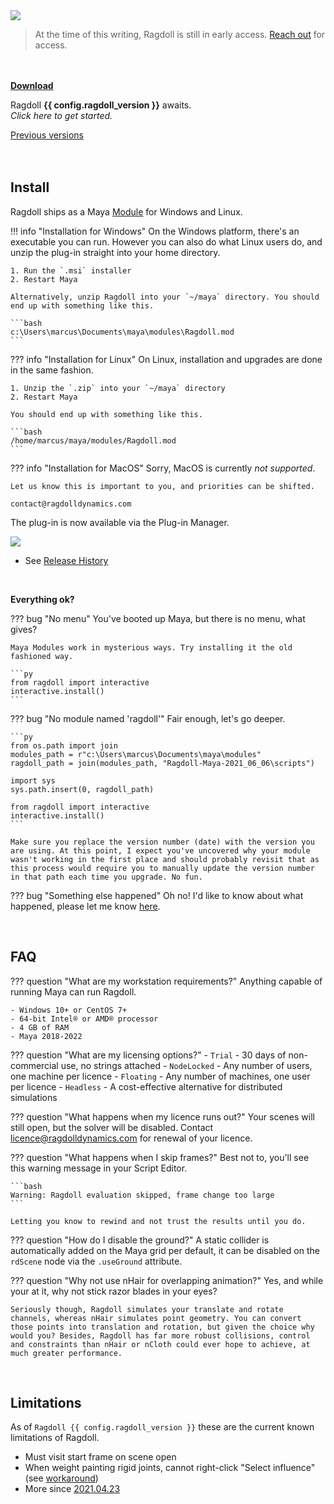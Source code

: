 <div class="hero-container">
    <img class="hero-image" src=/car14.png>
</div>

> At the time of this writing, Ragdoll is still in early access. [Reach out](https://ragdolldynamics.com/contact) for access.

<br>
<br>

<div class="vboxlayout align-center justify-center">
    <div class="hboxlayout align-center">
        <a href="https://files.ragdolldynamics.com" class="button red"><b>Download</b></a>
        <p>Ragdoll <b>{{ config.ragdoll_version }}</b> awaits.<br>
        <i>Click here to get started.</i></p>
    </div>
    <a class="padding-top" href="https://files.ragdolldynamics.com/files/distribution">Previous versions</a>
</div>

<br>
<br>

## Install

Ragdoll ships as a Maya [Module](https://around-the-corner.typepad.com/adn/2012/07/distributing-files-on-maya-maya-modules.html) for Windows and Linux.

!!! info "Installation for Windows"
    On the Windows platform, there's an executable you can run. However you can also do what Linux users do, and unzip the plug-in straight into your home directory.

    1. Run the `.msi` installer
    2. Restart Maya

    Alternatively, unzip Ragdoll into your `~/maya` directory. You should end up with something like this.

    ```bash
    c:\Users\marcus\Documents\maya\modules\Ragdoll.mod
    ```

??? info "Installation for Linux"
    On Linux, installation and upgrades are done in the same fashion.

    1. Unzip the `.zip` into your `~/maya` directory
    2. Restart Maya

    You should end up with something like this.

    ```bash
    /home/marcus/maya/modules/Ragdoll.mod
    ```

??? info "Installation for MacOS"
    Sorry, MacOS is currently *not supported*.

    Let us know this is important to you, and priorities can be shifted.

    contact@ragdolldynamics.com

The plug-in is now available via the Plug-in Manager.

<img class="boxshadow" src=https://user-images.githubusercontent.com/2152766/111457614-55953380-8710-11eb-99a4-f2fb7cc67771.gif>

- See [Release History](/releases)

<br>

**Everything ok?**

??? bug "No menu"
    You've booted up Maya, but there is no menu, what gives?

    Maya Modules work in mysterious ways. Try installing it the old fashioned way.

    ```py
    from ragdoll import interactive
    interactive.install()
    ```

??? bug "No module named 'ragdoll'"
    Fair enough, let's go deeper.

    ```py
    from os.path import join
    modules_path = r"c:\Users\marcus\Documents\maya\modules"
    ragdoll_path = join(modules_path, "Ragdoll-Maya-2021_06_06\scripts")

    import sys
    sys.path.insert(0, ragdoll_path)

    from ragdoll import interactive
    interactive.install()
    ```

    Make sure you replace the version number (date) with the version you are using. At this point, I expect you've uncovered why your module wasn't working in the first place and should probably revisit that as this process would require you to manually update the version number in that path each time you upgrade. No fun.

??? bug "Something else happened"
    Oh no! I'd like to know about what happened, please let me know [here](mailto:marcus@ragdolldynamics.com).

<br>

## FAQ

??? question "What are my workstation requirements?"
    Anything capable of running Maya can run Ragdoll.

    - Windows 10+ or CentOS 7+
    - 64-bit Intel® or AMD® processor
    - 4 GB of RAM
    - Maya 2018-2022

??? question "What are my licensing options?"
    - `Trial` - 30 days of non-commercial use, no strings attached
    - `NodeLocked` - Any number of users, one machine per licence
    - `Floating` - Any number of machines, one user per licence
    - `Headless` - A cost-effective alternative for distributed simulations

??? question "What happens when my licence runs out?"
    Your scenes will still open, but the solver will be disabled. Contact [licence@ragdolldynamics.com](mailto:licence@ragdolldynamics.com) for renewal of your licence.

??? question "What happens when I skip frames?"
    Best not to, you'll see this warning message in your Script Editor.

    ```bash
    Warning: Ragdoll evaluation skipped, frame change too large
    ```

    Letting you know to rewind and not trust the results until you do.

??? question "How do I disable the ground?"
    A static collider is automatically added on the Maya grid per default, it can be disabled on the `rdScene` node via the `.useGround` attribute.

??? question "Why not use nHair for overlapping animation?"
    Yes, and while your at it, why not stick razor blades in your eyes?

    Seriously though, Ragdoll simulates your translate and rotate channels, whereas nHair simulates point geometry. You can convert those points into translation and rotation, but given the choice why would you? Besides, Ragdoll has far more robust collisions, control and constraints than nHair or nCloth could ever hope to achieve, at much greater performance.

<br>

## Limitations

As of `Ragdoll {{ config.ragdoll_version }}` these are the current known limitations of Ragdoll.

- Must visit start frame on scene open
- When weight painting rigid joints, cannot right-click "Select influence" (see [workaround](https://forums.ragdolldynamics.com/t/swing-physics-test/40/2))
- More since [2021.04.23](/releases/2021.04.23#known-issues)
